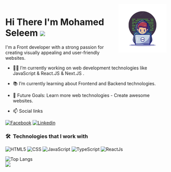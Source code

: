 <img align="right" src="https://raw.githubusercontent.com/mohamedelkashef15/mohamedelkashef15/main/github-profile.png" width="30%">
<h1>
  Hi There I'm Mohamed Seleem 
  <img src="https://media.giphy.com/media/hvRJCLFzcasrR4ia7z/giphy.gif" width="28">
</h1>
<p>
I'm a Front developer with a strong passion for creating visually appealing and user-friendly websites. 
</p>

- 👨‍💻 I’m currently working on web development technologies like JavaScript & React.JS & Next.JS  .
- 📚 I’m currently learning about Frontend and Backend technologies.
- 🎯 Future Goals: Learn more web technologies - Create awesome websites.
  
- 📫 Social links
<p>
<a href="https://www.facebook.com/seleem99/"><img
    src="https://img.shields.io/badge/-Facebook-3b5998?style=flat&logo=facebook&logoColor=white" alt="Facebook"></a>
<a href="www.linkedin.com/in/mohamed-seleem-bb4a382ab
"><img
    src="https://img.shields.io/badge/-Linkedin-0072b1?style=flat&logo=linkedin&logoColor=white" alt="Linkedin"></a>


</p>

### 🛠 &nbsp;Technologies that I work with
![HTML5](https://img.shields.io/badge/-HTML5-000000?style=flat&logo=html5)
![CSS](https://img.shields.io/badge/-CSS-000000?style=flat&logo=css3)
![JavaScript](https://img.shields.io/badge/-JavaScript-000000?style=flat&logo=javascript)
![TypeScript](https://img.shields.io/badge/-TypeScript-000000?style=flat&logo=typescript)
![ReactJs](https://img.shields.io/badge/-ReactJs-000000?style=flat&logo=react)

<!-- ![Top Langs](https://github-readme-stats.vercel.app/api/top-langs/?username=mohamedelkashef15&hide_progress=true) -->
![Top Langs](https://github-readme-stats.vercel.app/api/top-langs/?username=mohamed123-ui&layout=compact)
<br>
<a href="https://komarev.com/ghpvc/?username=mohamed123-ui&style=for-the-badge">
    <img src="https://komarev.com/ghpvc/?username=mohamed123-ui&style=for-the-badge">
</a>
